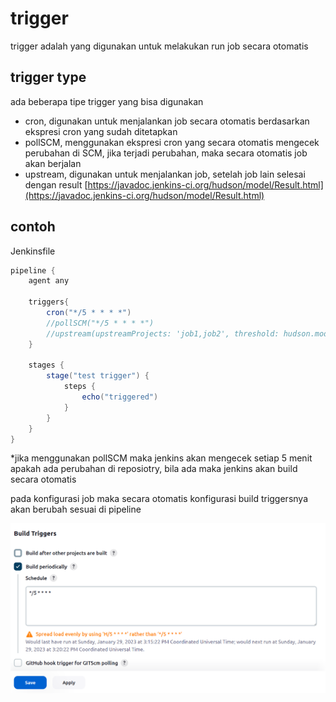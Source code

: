 # trigger

trigger adalah yang digunakan untuk melakukan run job secara otomatis 

## trigger type

ada beberapa tipe trigger yang bisa digunakan

- cron, digunakan untuk menjalankan job secara otomatis berdasarkan ekspresi cron yang sudah ditetapkan
- pollSCM, menggunakan ekspresi cron yang secara otomatis mengecek perubahan di SCM, jika terjadi perubahan, maka secara otomatis job akan berjalan
- upstream, digunakan untuk menjalankan job, setelah job lain selesai dengan result [https://javadoc.jenkins-ci.org/hudson/model/Result.html](https://javadoc.jenkins-ci.org/hudson/model/Result.html)

## contoh

Jenkinsfile

```groovy
pipeline {
    agent any

    triggers{
        cron("*/5 * * * *")
        //pollSCM("*/5 * * * *")
        //upstream(upstreamProjects: 'job1,job2', threshold: hudson.model.Result.SUCCESS)
    }

    stages {
        stage("test trigger") {
            steps {
                echo("triggered")
            }      
        }
    }
}
```

*jika menggunakan pollSCM maka jenkins akan mengecek setiap 5 menit apakah ada perubahan di reposiotry, bila ada maka jenkins akan build secara otomatis

pada konfigurasi job maka secara otomatis konfigurasi build triggersnya akan berubah sesuai di pipeline

![Untitled](trigger%2005a99f4fc588484f9cf3aa5278725368/Untitled.png)